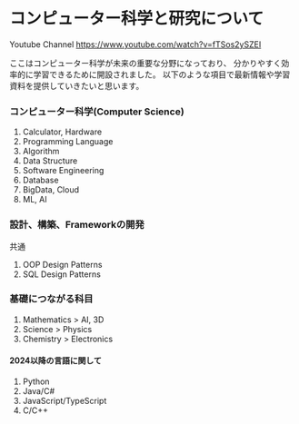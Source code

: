 # **コンピューター科学と研究について**
Youtube Channel
https://www.youtube.com/watch?v=fTSos2ySZEI

ここはコンピューター科学が未来の重要な分野になっており、
分かりやすく効率的に学習できるために開設されました。
以下のような項目で最新情報や学習資料を提供していきたいと思います。



### コンピューター科学(Computer Science)
1. Calculator, Hardware
2. Programming Language
3. Algorithm
4. Data Structure
5. Software Engineering 
6. Database
7. BigData, Cloud
8. ML, AI

### 設計、構築、Frameworkの開発

共通
1. OOP Design Patterns 
2. SQL Design Patterns


### 基礎につながる科目
1. Mathematics > AI, 3D
2. Science > Physics
3. Chemistry > Electronics





#### 2024以降の言語に関して
1. Python
2. Java/C#
3. JavaScript/TypeScript
4. C/C++

